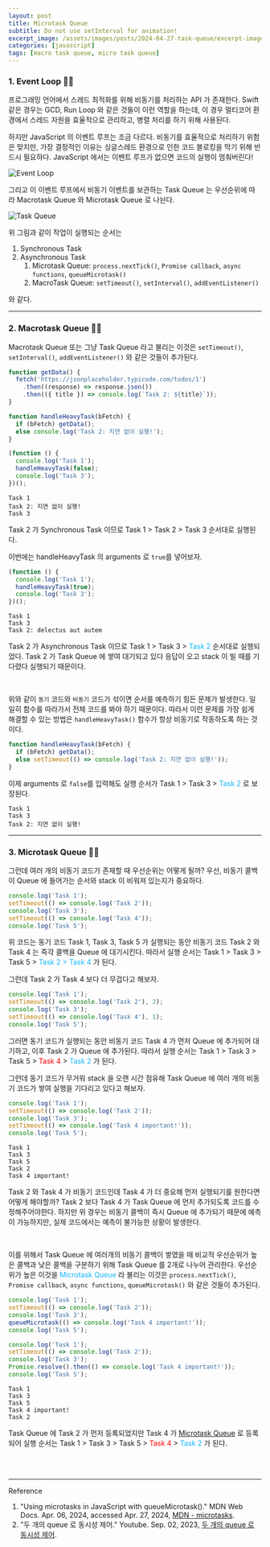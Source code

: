 ```yaml
---
layout: post
title: Microtask Queue
subtitle: Do not use setInterval for animation!
excerpt_image: /assets/images/posts/2024-04-27-task-queue/excerpt-image.png
categories: [javascript]
tags: [macro task queue, micro task queue]
---
```


### 1. Event Loop 👩‍💻

프로그래밍 언어에서 스레드 최적화를 위해 비동기를 처리하는 API 가 존재한다. Swift 같은 경우는 GCD, Run Loop 와 같은 것들이 
이런 역할을 하는데, 이 경우 멀티코어 환경에서 스레드 자원을 효율적으로 관리하고, 병렬 처리를 하기 위해 사용된다.

하지만 JavaScript 의 이벤트 루프는 조금 다르다. 비동기를 효율적으로 처리하기 위함은 맞지만, 가장 결정적인 이유는 싱글스레드 
환경으로 인한 코드 블로킹을 막기 위해 반드시 필요하다. JavaScript 에서는 이벤트 루프가 없으면 코드의 실행이 멈춰버린다! 

![Event Loop](/assets/images/posts/2024-04-27-task-queue/event-loop.png)

그리고 이 이벤트 루프에서 비동기 이벤트를 보관하는 Task Queue 는 우선순위에 따라 Macrotask Queue 와 Microtask Queue 로 
나뉜다.

![Task Queue](/assets/images/posts/2024-04-27-task-queue/task-queue.gif)

위 그림과 같이 작업이 실행되는 순서는

1. Synchronous Task
2. Asynchronous Task
   1. Microtask Queue: `process.nextTick()`, `Promise callback`, `async functions`, `queueMicrotask()`
   2. MacroTask Queue: `setTimeout()`, `setInterval()`, `addEventListener()`

와 같다.

---

### 2. Macrotask Queue 👩‍💻

Macrotask Queue 또는 그냥 Task Queue 라고 불리는 이것은 `setTimeout()`, `setInterval()`, `addEventListener()` 와 
같은 것들이 추가된다.

```javascript
function getData() {
  fetch('https://jsonplaceholder.typicode.com/todos/1')
    .then((response) => response.json())
    .then(({ title }) => console.log(`Task 2: ${title}`));
}

function handleHeavyTask(bFetch) {
  if (bFetch) getData();
  else console.log('Task 2: 지연 없이 실행!');
}

(function () {
  console.log('Task 1');
  handleHeavyTask(false);
  console.log('Task 3');
})();
```

```console
Task 1
Task 2: 지연 없이 실행!
Task 3
```

Task 2 가 Synchronous Task 이므로 Task 1 > Task 2 > Task 3 순서대로 실행된다.

이번에는 handleHeavyTask 의 arguments 로 `true`를 넣어보자.

```javascript
(function () {
  console.log('Task 1');
  handleHeavyTask(true);
  console.log('Task 3');
})();
```

```console
Task 1
Task 3
Task 2: delectus aut autem
```

Task 2 가 Asynchronous Task 이므로 Task 1 > Task 3 > <span style="color: #13b6fa;">Task 2</span> 순서대로 
실행되었다. Task 2 가 Task Queue 에 쌓여 대기되고 있다 응답이 오고 stack 이 빌 때를 기다렸다 실행되기 때문이다.

<br>

위와 같이 `동기` 코드와 `비동기` 코드가 섞이면 순서를 예측하기 힘든 문제가 발생한다. 일일히 함수를 따라가서 전체 코드를 봐야 하기 
때문이다. 따라서 이런 문제를 가장 쉽게 해결할 수 있는 방법은 `handleHeavyTask()` 함수가 항상 비동기로 작동하도록 하는 것이다. 

```javascript
function handleHeavyTask(bFetch) {
  if (bFetch) getData();
  else setTimeout(() => console.log('Task 2: 지연 없이 실행!'));
}
```

이제 arguments 로 `false`를 입력해도 실행 순서가 Task 1 > Task 3 > <span style="color: #13b6fa;">Task 2</span>
로 보장된다.

```console
Task 1
Task 3
Task 2: 지연 없이 실행!
```

---

### 3. Microtask Queue 👩‍💻

그런데 여러 개의 비동기 코드가 존재할 때 우선순위는 어떻게 될까? 우선, 비동기 콜백이 Queue 에 들어가는 순서와 stack 이 
비워져 있는지가 중요하다.

```javascript
console.log('Task 1');
setTimeout(() => console.log('Task 2'));
console.log('Task 3');
setTimeout(() => console.log('Task 4'));
console.log('Task 5');
```

위 코드는 동기 코드 Task 1, Task 3, Task 5 가 실행되는 동안 비동기 코드 Task 2 와 Task 4 는 즉각 콜백을 Queue 에 대기시킨다. 
따라서 실행 순서는 Task 1 > Task 3 > Task 5 > <span style="color: #13b6fa;">Task 2 > Task 4</span> 가 된다.

그런데 Task 2 가 Task 4 보다 더 무겁다고 해보자.

```javascript
console.log('Task 1');
setTimeout(() => console.log('Task 2'), 2);
console.log('Task 3');
setTimeout(() => console.log('Task 4'), 1);
console.log('Task 5');
```

그러면 동기 코드가 실행되는 동안 비동기 코드 Task 4 가 먼저 Queue 에 추가되어 대기하고, 이후 Task 2 가 Queue 에 추가된다. 따라서 
실행 순서는 Task 1 > Task 3 > Task 5 > <span style="color: red;">Task 4</span> > 
<span style="color: #13b6fa;">Task 2</span> 가 된다.

그런데 동기 코드가 무거워 stack 을 오랜 시간 점유해 Task Queue 에 여러 개의 비동기 코드가 쌓여 실행을 기다리고 있다고 해보자.

```javascript
console.log('Task 1');
setTimeout(() => console.log('Task 2'));
console.log('Task 3');
setTimeout(() => console.log('Task 4 important!'));
console.log('Task 5');
```

```console
Task 1
Task 3
Task 5
Task 2
Task 4 important!
```

Task 2 와 Task 4 가 비동기 코드인데 Task 4 가 더 중요해 먼저 실행되기를 원한다면 어떻게 해야할까? Task 2 보다 Task 4 가 
Task Queue 에 먼저 추가되도록 코드를 수정해주어야한다. 하지만 위 경우는 비동기 콜백이 즉시 Queue 에 추가되기 때문에 예측이 
가능하지만, 실제 코드에서는 예측이 불가능한 상황이 발생한다.

<br>

이를 위해서 Task Queue 에 여러개의 비동기 콜백이 쌓였을 때 비교적 우선순위가 높은 콜백과 낮은 콜백을 구분하기 위해 Task Queue 를 
2개로 나누어 관리한다. 우선순위가 높은 이것을 <span style="color: #13b6fa;">Microtask Queue</span> 라 불리는 이것은 
`process.nextTick()`, `Promise callback`, `async functions`, `queueMicrotask()` 와 같은 것들이 추가된다.

```javascript
console.log('Task 1');
setTimeout(() => console.log('Task 2'));
console.log('Task 3');
queueMicrotask(() => console.log('Task 4 important!'));
console.log('Task 5');
```

```javascript
console.log('Task 1');
setTimeout(() => console.log('Task 2'));
console.log('Task 3');
Promise.resolve().then(() => console.log('Task 4 important!'));
console.log('Task 5');
```

```console
Task 1
Task 3
Task 5
Task 4 important!
Task 2
```

Task Queue 에 Task 2 가 먼저 등록되었지만 Task 4 가 [Microtask Queue](#h-3-microtask-queue) 로 등록되어 
실행 순서는 Task 1 > Task 3 > Task 5 > <span style="color: red;">Task 4</span> >
<span style="color: #13b6fa;">Task 2</span> 가 된다.



<br><br>

---
Reference

1. "Using microtasks in JavaScript with queueMicrotask()." MDN Web Docs. Apr. 06, 2024, accessed Apr. 27, 2024, [MDN - microtasks].
2. "두 개의 queue 로 동시성 제어." Youtube. Sep. 02, 2023, [두 개의 queue 로 동시성 제어](https://youtu.be/MqjkfuqMKIg?si=ItUzVcPNcLdTNm0Q).

[MDN - microtasks]:https://developer.mozilla.org/en-US/docs/Web/API/HTML_DOM_API/Microtask_guide#timeout_and_microtask_example
